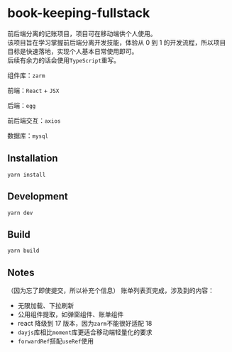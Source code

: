 # book-keeping-fullstack

前后端分离的记账项目，项目可在移动端供个人使用。  
该项目旨在学习掌握前后端分离开发技能，体验从 0 到 1 的开发流程，所以项目目标是快速落地，实现个人基本日常使用即可。  
后续有余力的话会使用`TypeScript`重写。

组件库：`zarm`

前端：`React` + `JSX`

后端：`egg`

前后端交互：`axios`

数据库：`mysql`

## Installation

`yarn install`

## Development

`yarn dev`

## Build

`yarn build`

## Notes

（因为忘了即使提交，所以补充个信息）
账单列表页完成，涉及到的内容：

- 无限加载、下拉刷新
- 公用组件提取，如弹窗组件、账单组件
- react 降级到 17 版本，因为`zarm`不能很好适配 18
- `dayjs`库相比`moment`库更适合移动端轻量化的要求
- `forwardRef`搭配`useRef`使用
